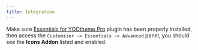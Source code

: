 ```yaml
---
title: Integration
---
```


Make sure [Essentials for YOOtheme Pro](../) plugin has been properly installed, then access the `Customizer -> Essentials -> Advanced` panel, you should see the **Icons Addon** listed and enabled.

<!-- Next, create a new Library  following the [step by step guide](#create-a-layout-library) below or jump to a [Quick Setup](#quick-setup). -->
